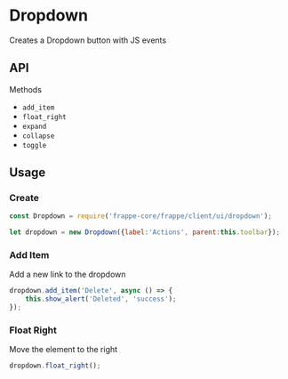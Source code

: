 # Dropdown

Creates a Dropdown button with JS events

## API

Methods

- `add_item`
- `float_right`
- `expand`
- `collapse`
- `toggle`

## Usage

### Create

```js
const Dropdown = require('frappe-core/frappe/client/ui/dropdown');

let dropdown = new Dropdown({label:'Actions', parent:this.toolbar});
```

### Add Item

Add a new link to the dropdown

```js
dropdown.add_item('Delete', async () => {
	this.show_alert('Deleted', 'success');
});
```

### Float Right

Move the element to the right

```js
dropdown.float_right();
```